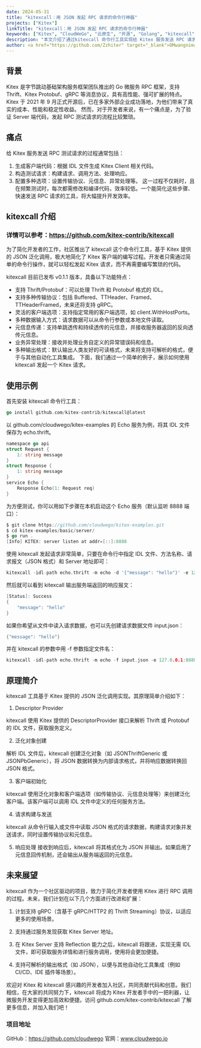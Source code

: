 ```yaml
---
date: 2024-05-31
title: "kitexcall：用 JSON 发起 RPC 请求的命令行神器"
projects: ["Kitex"]
linkTitle: "kitexcall：用 JSON 发起 RPC 请求的命令行神器"
keywords: ["Kitex", "CloudWeGo", "云原生", "开源", "Golang", "kitexcall", "RPC", "命令行"]
description: "本文介绍了通过kitexcall 命令行工具实现给 Kitex 服务发送 RPC 请求及其原理"
author: <a href="https://github.com/Zzhiter" target="_blank">DMwangnima</a>
---
```


## 背景

Kitex 是字节跳动基础架构服务框架团队推出的 Go 微服务 RPC 框架，支持 Thrift、Kitex Protobuf、gRPC 等消息协议，具有高性能、强可扩展的特点。Kitex 于 2021 年 9 月正式开源后，已在多家外部企业成功落地，为他们带来了真实的成本、性能和稳定性收益。
然而，对于开发者来说，有一个痛点是，为了验证 Server 端代码，发起 RPC 测试请求的流程比较繁琐。

## 痛点

给 Kitex 服务发送 RPC 测试请求的过程通常包括：
1. 生成客户端代码：根据 IDL 文件生成 Kitex Client 相关代码。
2. 构造测试请求：构建请求、调用方法、处理响应。
3. 配置多种选项：设置传输协议、元信息、异常处理等。
这一过程不仅耗时，且在频繁测试时，每次都需修改和编译代码，效率较低。一个能简化这些步骤、快速发送 RPC 请求的工具，将大幅提升开发效率。

## kitexcall 介绍

### 详情可以参考：https://github.com/kitex-contrib/kitexcall

为了简化开发者的工作，社区推出了 kitexcall 这个命令行工具，基于 Kitex 提供的 JSON 泛化调用，极大地简化了 Kitex 客户端的编写过程。开发者只需通过简单的命令行操作，就可以轻松发起 Kitex 请求，而不再需要编写繁琐的代码。

kitexcall 目前已发布 v0.1.1 版本，具备以下功能特点：
- 支持 Thrift/Protobuf：可以处理 Thrift 和 Protobuf 格式的 IDL。
- 支持多种传输协议：包括 Buffered、TTHeader、Framed、TTHeaderFramed，未来还将支持 gRPC。
- 灵活的客户端选项：支持指定常用的客户端选项，如 client.WithHostPorts。
- 多种数据输入方式：请求数据可以从命令行参数或本地文件读取。
- 元信息传递：支持单跳透传和持续透传的元信息，并接收服务器返回的反向透传元信息。
- 业务异常处理：接收并处理业务自定义的异常错误码和信息。
- 多种输出格式：默认输出人类友好的可读格式，未来将支持可解析的格式，便于与其他自动化工具集成。
下面，我们通过一个简单的例子，展示如何使用 kitexcall 发起一个 Kitex 请求。

## 使用示例
首先安装 kitexcall 命令行工具：
```go
go install github.com/kitex-contrib/kitexcall@latest
```

以 github.com/cloudwego/kitex-examples 的 Echo 服务为例，将其 IDL 文件保存为 echo.thrift。

```go
namespace go api
struct Request {
    1: string message
}
struct Response {
    1: string message
}
service Echo {
    Response Echo(1: Request req)
}
```

为方便测试，你可以用如下步骤在本机启动这个 Echo 服务（默认监听 8888 端口）：

```go
$ git clone https://github.com/cloudwego/kitex-examples.git
$ cd kitex-examples/basic/server/
$ go run .
[Info] KITEX: server listen at addr=[::]:8888
```

使用 kitexcall 发起请求非常简单，只要在命令行中指定 IDL 文件、方法名称、请求报文（JSON 格式）和 Server 地址即可：

```go
kitexcall -idl-path echo.thrift -m echo -d '{"message": "hello"}' -e 127.0.0.1:8888
```

然后就可以看到 kitexcall 输出服务端返回的响应报文：

```go
[Status]: Success
{
    "message": "hello"
}
```

如果你希望从文件中读入请求数据，也可以先创建请求数据文件 input.json：

```go
{"message": "hello"}
```

并在 kitexcall 的参数中用 -f 参数指定文件名：

```go
kitexcall -idl-path echo.thrift -m echo -f input.json -e 127.0.0.1:8888
```

## 原理简介
kitexcall 工具基于 Kitex 提供的 JSON 泛化调用实现。其原理简单介绍如下：

1. Descriptor Provider

kitexcall 使用 Kitex 提供的 DescriptorProvider 接口来解析 Thrift 或 Protobuf 的 IDL 文件，获取服务定义。

2. 泛化对象创建

解析 IDL 文件后，kitexcall 创建泛化对象（如 JSONThriftGeneric 或 JSONPbGeneric），将 JSON 数据转换为内部请求格式，并将响应数据转换回 JSON 格式。

3. 客户端初始化

kitexcall 使用泛化对象和客户端选项（如传输协议、元信息处理等）来创建泛化客户端。该客户端可以调用 IDL 文件中定义的任何服务方法。

4. 请求构建与发送

kitexcall 从命令行输入或文件中读取 JSON 格式的请求数据，构建请求对象并发送请求，同时设置传输协议和元信息。

5. 响应处理
接收到响应后，kitexcall 将其格式化为 JSON 并输出。如果启用了元信息回传机制，还会输出从服务端返回的元信息。

## 未来展望
kitexcall 作为一个社区驱动的项目，致力于简化开发者使用 Kitex 进行 RPC 调用的过程。未来，我们计划在以下几个方面进行改进和扩展：
1. 计划支持 gRPC（含基于 gRPC/HTTP2 的 Thrift Streaming）协议，以适应更多的使用场景。

2. 支持通过服务发现获取 Kitex Server 地址。

3. 在 Kitex Server 支持 Reflection 能力之后，kitexcall 将跟进，实现无需 IDL 文件，即可获取服务详情和进行服务调用，使用将会更加便捷。

4. 支持可解析的输出格式（如 JSON），以便与其他自动化工具集成（例如 CI/CD、IDE 插件等场景）。

欢迎对 Kitex 和 kitexcall 感兴趣的开发者加入社区，共同贡献代码和创意。我们相信，在大家的共同努力下，kitexcall 将成为 Kitex 开发者手中的一把利器，让微服务开发变得更加高效和便捷。访问 github.com/kitex-contrib/kitexcall 了解更多信息，并加入我们吧！

### 项目地址
GitHub：https://github.com/cloudwego
官网：www.cloudwego.io